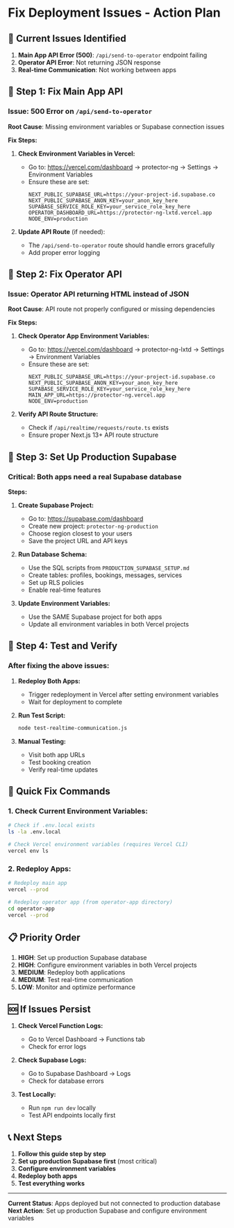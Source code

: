 # Fix Deployment Issues - Action Plan

## 🚨 Current Issues Identified

1. **Main App API Error (500)**: `/api/send-to-operator` endpoint failing
2. **Operator API Error**: Not returning JSON response
3. **Real-time Communication**: Not working between apps

## 🔧 Step 1: Fix Main App API

### Issue: 500 Error on `/api/send-to-operator`

**Root Cause**: Missing environment variables or Supabase connection issues

**Fix Steps:**

1. **Check Environment Variables in Vercel:**
   - Go to: https://vercel.com/dashboard → protector-ng → Settings → Environment Variables
   - Ensure these are set:
     ```
     NEXT_PUBLIC_SUPABASE_URL=https://your-project-id.supabase.co
     NEXT_PUBLIC_SUPABASE_ANON_KEY=your_anon_key_here
     SUPABASE_SERVICE_ROLE_KEY=your_service_role_key_here
     OPERATOR_DASHBOARD_URL=https://protector-ng-lxtd.vercel.app
     NODE_ENV=production
     ```

2. **Update API Route** (if needed):
   - The `/api/send-to-operator` route should handle errors gracefully
   - Add proper error logging

## 🔧 Step 2: Fix Operator API

### Issue: Operator API returning HTML instead of JSON

**Root Cause**: API route not properly configured or missing dependencies

**Fix Steps:**

1. **Check Operator App Environment Variables:**
   - Go to: https://vercel.com/dashboard → protector-ng-lxtd → Settings → Environment Variables
   - Ensure these are set:
     ```
     NEXT_PUBLIC_SUPABASE_URL=https://your-project-id.supabase.co
     NEXT_PUBLIC_SUPABASE_ANON_KEY=your_anon_key_here
     SUPABASE_SERVICE_ROLE_KEY=your_service_role_key_here
     MAIN_APP_URL=https://protector-ng.vercel.app
     NODE_ENV=production
     ```

2. **Verify API Route Structure:**
   - Check if `/api/realtime/requests/route.ts` exists
   - Ensure proper Next.js 13+ API route structure

## 🔧 Step 3: Set Up Production Supabase

### Critical: Both apps need a real Supabase database

**Steps:**

1. **Create Supabase Project:**
   - Go to: https://supabase.com/dashboard
   - Create new project: `protector-ng-production`
   - Choose region closest to your users
   - Save the project URL and API keys

2. **Run Database Schema:**
   - Use the SQL scripts from `PRODUCTION_SUPABASE_SETUP.md`
   - Create tables: profiles, bookings, messages, services
   - Set up RLS policies
   - Enable real-time features

3. **Update Environment Variables:**
   - Use the SAME Supabase project for both apps
   - Update all environment variables in both Vercel projects

## 🔧 Step 4: Test and Verify

### After fixing the above issues:

1. **Redeploy Both Apps:**
   - Trigger redeployment in Vercel after setting environment variables
   - Wait for deployment to complete

2. **Run Test Script:**
   ```bash
   node test-realtime-communication.js
   ```

3. **Manual Testing:**
   - Visit both app URLs
   - Test booking creation
   - Verify real-time updates

## 🚀 Quick Fix Commands

### 1. Check Current Environment Variables:
```bash
# Check if .env.local exists
ls -la .env.local

# Check Vercel environment variables (requires Vercel CLI)
vercel env ls
```

### 2. Redeploy Apps:
```bash
# Redeploy main app
vercel --prod

# Redeploy operator app (from operator-app directory)
cd operator-app
vercel --prod
```

## 📋 Priority Order

1. **HIGH**: Set up production Supabase database
2. **HIGH**: Configure environment variables in both Vercel projects
3. **MEDIUM**: Redeploy both applications
4. **MEDIUM**: Test real-time communication
5. **LOW**: Monitor and optimize performance

## 🆘 If Issues Persist

1. **Check Vercel Function Logs:**
   - Go to Vercel Dashboard → Functions tab
   - Check for error logs

2. **Check Supabase Logs:**
   - Go to Supabase Dashboard → Logs
   - Check for database errors

3. **Test Locally:**
   - Run `npm run dev` locally
   - Test API endpoints locally first

## 📞 Next Steps

1. **Follow this guide step by step**
2. **Set up production Supabase first** (most critical)
3. **Configure environment variables**
4. **Redeploy both apps**
5. **Test everything works**

---

**Current Status**: Apps deployed but not connected to production database
**Next Action**: Set up production Supabase and configure environment variables
